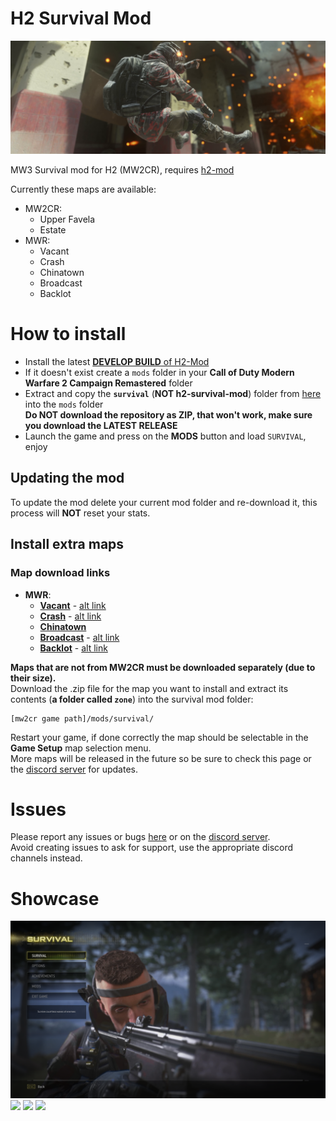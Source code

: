 # H2 Survival Mod
<p align="center">
  <img src="assets/github/banner.png?raw=true" />
</p>

MW3 Survival mod for H2 (MW2CR), requires [h2-mod](https://github.com/fedddddd/h2-mod#download)

Currently these maps are available:

* MW2CR:
  * Upper Favela
  * Estate
* MWR:
  * Vacant
  * Crash
  * Chinatown
  * Broadcast
  * Backlot

# How to install
* Install the latest [**DEVELOP BUILD** of H2-Mod](https://github.com/fedddddd/h2-mod#installation)
* If it doesn't exist create a `mods` folder in your **Call of Duty Modern Warfare 2 Campaign Remastered** folder
* Extract and copy the **`survival`** (**NOT h2-survival-mod**) folder from [here](https://github.com/fedddddd/h2-survival-mod/releases) into the `mods` folder  
  __**Do NOT download the repository as ZIP, that won't work, make sure you download the LATEST RELEASE**__
* Launch the game and press on the **MODS** button and load `SURVIVAL`, enjoy

## Updating the mod
To update the mod delete your current mod folder and re-download it, this process will **NOT** reset your stats.

## Install extra maps
### Map download links
 * **MWR**:
   * **[Vacant](https://cdn.fed0001.xyz/h2-mod/mp_vacant.zip)** - [alt link](https://drive.google.com/file/d/1qPGNOIlNABt2-D8AbXD4eaNuR6y7j6b1/view?usp=sharing)
   * **[Crash](https://cdn.fed0001.xyz/h2-mod/mp_crash.zip)** - [alt link](https://drive.google.com/file/d/1ZyFHhmfnD4PrAyUYTK5nd9K5f0MTc3ni/view?usp=sharing)
   * **[Chinatown](https://cdn.fed0001.xyz/h2-mod/mp_carentan.zip)**
   * **[Broadcast](https://cdn.fed0001.xyz/h2-mod/mp_broadcast.zip)** - [alt link](https://drive.google.com/file/d/1uMd7IgaxAd3Y7vobJ_QGDaJ_2xRZLBxx/view?usp=sharing)
   * **[Backlot](https://cdn.fed0001.xyz/h2-mod/mp_backlot.zip)** - [alt link](https://drive.google.com/file/d/141RG3JszGMUpAUXvAkejOPz5j6s5stJW/view?usp=sharing)

**Maps that are not from MW2CR must be downloaded separately (due to their size).**  
Download the .zip file for the map you want to install and extract its contents (**a folder called `zone`**) into the survival mod folder:  
```
[mw2cr game path]/mods/survival/
``` 
Restart your game, if done correctly the map should be selectable in the **Game Setup** map selection menu.  
More maps will be released in the future so be sure to check this page or the [discord server](https://discord.gg/dpnRn2tKT9) for updates.  

# Issues
Please report any issues or bugs [here](https://github.com/fedddddd/h2-survival-mod/issues) or on the [discord server](https://discord.gg/dpnRn2tKT9).  
Avoid creating issues to ask for support, use the appropriate discord channels instead.

# Showcase

<img src="assets/github/survival_main.png?raw=true" />
<img src="assets/github/survival_menu.png?raw=true" />
<img src="assets/github/survival_loadscreen.png?raw=true" />
<img src="assets/github/survival_ingame.png?raw=true" />
